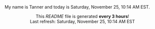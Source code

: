 My name is Tanner and today is Saturday, November 25, 10:14 AM EST.

<p align="center">This <i>README</i> file is generated <b>every 3 hours</b>!</br>Last refresh: Saturday, November 25, 10:14 AM EST<br /></p>
